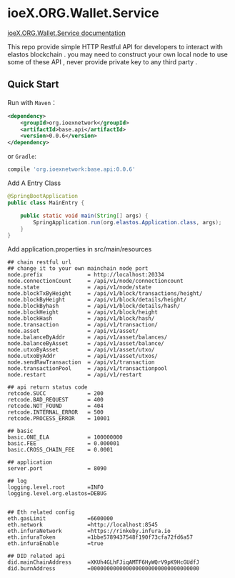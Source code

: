 ioeX.ORG.Wallet.Service
==============

[ioeX.ORG.Wallet.Service documentation](https://walletservice.readthedocs.io)

This repo provide simple HTTP Restful API for developers to interact with elastos blockchain . you may need to construct your own local node to use some of these API , never provide private key to any third party . 


## Quick Start

Run with `Maven`：

```xml
<dependency>
    <groupId>org.ioexnetwork</groupId>
    <artifactId>base.api</artifactId>
    <version>0.0.6</version>
</dependency>
```

or `Gradle`:

```sh
compile 'org.ioexnetwork:base.api:0.0.6'
```

Add A Entry Class
```java
@SpringBootApplication
public class MainEntry {

    public static void main(String[] args) {
        SpringApplication.run(org.elastos.Application.class, args);
    }
}
```

Add application.properties in src/main/resources
```
## chain restful url
## change it to your own mainchain node port
node.prefix              = http://localhost:20334
node.connectionCount     = /api/v1/node/connectioncount
node.state               = /api/v1/node/state
node.blockTxByHeight     = /api/v1/block/transactions/height/
node.blockByHeight       = /api/v1/block/details/height/
node.blockByhash         = /api/v1/block/details/hash/
node.blockHeight         = /api/v1/block/height
node.blockHash           = /api/v1/block/hash/
node.transaction         = /api/v1/transaction/
node.asset               = /api/v1/asset/
node.balanceByAddr       = /api/v1/asset/balances/
node.balanceByAsset      = /api/v1/asset/balance/
node.utxoByAsset         = /api/v1/asset/utxo/
node.utxoByAddr          = /api/v1/asset/utxos/
node.sendRawTransaction  = /api/v1/transaction
node.transactionPool     = /api/v1/transactionpool
node.restart             = /api/v1/restart

## api return status code
retcode.SUCC             = 200
retcode.BAD_REQUEST      = 400
retcode.NOT_FOUND        = 404
retcode.INTERNAL_ERROR   = 500
retcode.PROCESS_ERROR    = 10001

## basic
basic.ONE_ELA            = 100000000
basic.FEE                = 0.000001
basic.CROSS_CHAIN_FEE    = 0.0001

## application
server.port              = 8090

## log
logging.level.root       =INFO
logging.level.org.elastos=DEBUG


## Eth related config
eth.gasLimit             =6600000
eth.network              =http://localhost:8545
eth.infuraNetwork        =https://rinkeby.infura.io
eth.infuraToken          =1bbe5789437548f190f73cfa72fd6a57
eth.infuraEnable         =true

## DID related api
did.mainChainAddress     =XKUh4GLhFJiqAMTF6HyWQrV9pK9HcGUdfJ
did.burnAddress          =0000000000000000000000000000000000
```
